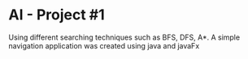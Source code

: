 # AI - Project #1

Using different searching techniques such as BFS, DFS, A*. A simple navigation application was created using java and javaFx
